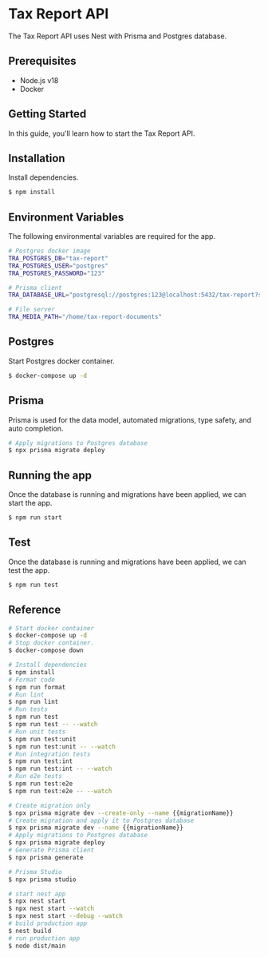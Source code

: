 # Tax Report API

The Tax Report API uses Nest with Prisma and Postgres database.

## Prerequisites

- Node.js v18
- Docker

## Getting Started

In this guide, you'll learn how to start the Tax Report API.

## Installation

Install dependencies.

```bash
$ npm install
```

## Environment Variables

The following environmental variables are required for the app.

```bash
# Postgres docker image
TRA_POSTGRES_DB="tax-report"
TRA_POSTGRES_USER="postgres"
TRA_POSTGRES_PASSWORD="123"

# Prisma client
TRA_DATABASE_URL="postgresql://postgres:123@localhost:5432/tax-report?schema=public"

# File server
TRA_MEDIA_PATH="/home/tax-report-documents"
```

## Postgres

Start Postgres docker container.

```bash
$ docker-compose up -d
```

## Prisma

Prisma is used for the data model, automated migrations, type safety, and auto completion.

```bash
# Apply migrations to Postgres database
$ npx prisma migrate deploy
```

## Running the app

Once the database is running and migrations have been applied, we can start the app.

```bash
$ npm run start
```

## Test

Once the database is running and migrations have been applied, we can test the app.

```bash
$ npm run test
```

## Reference

```bash
# Start docker container
$ docker-compose up -d
# Stop docker container.
$ docker-compose down

# Install dependencies
$ npm install
# Format code
$ npm run format
# Run lint
$ npm run lint
# Run tests
$ npm run test
$ npm run test -- --watch
# Run unit tests
$ npm run test:unit
$ npm run test:unit -- --watch
# Run integration tests
$ npm run test:int
$ npm run test:int -- --watch
# Run e2e tests
$ npm run test:e2e
$ npm run test:e2e -- --watch

# Create migration only
$ npx prisma migrate dev --create-only --name {{migrationName}}
# Create migration and apply it to Postgres database
$ npx prisma migrate dev --name {{migrationName}}
# Apply migrations to Postgres database
$ npx prisma migrate deploy
# Generate Prisma client
$ npx prisma generate

# Prisma Studio
$ npx prisma studio

# start nest app
$ npx nest start
$ npx nest start --watch
$ npx nest start --debug --watch
# build production app
$ nest build
# run production app
$ node dist/main
```
